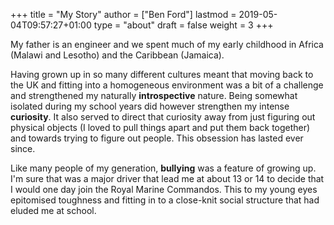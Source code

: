 +++
title = "My Story"
author = ["Ben Ford"]
lastmod = 2019-05-04T09:57:27+01:00
type = "about"
draft = false
weight = 3
+++

My father is an engineer and we spent much of my early childhood in Africa
(Malawi and Lesotho) and the Caribbean (Jamaica).

Having grown up in so many different cultures meant that moving back to the UK
and fitting into a homogeneous environment was a bit of a challenge and
strengthened my naturally **introspective** nature. Being somewhat isolated during
my school years did however strengthen my intense **curiosity**. It also served to
direct that curiosity away from just figuring out physical objects (I loved to
pull things apart and put them back together) and towards trying to figure out
people. This obsession has lasted ever since.

Like many people of my generation, **bullying** was a feature of growing up. I'm
sure that was a major driver that lead me at about 13 or 14 to decide that I
would one day join the Royal Marine Commandos. This to my young eyes epitomised
toughness and fitting in to a close-knit social structure that had eluded me at
school.
